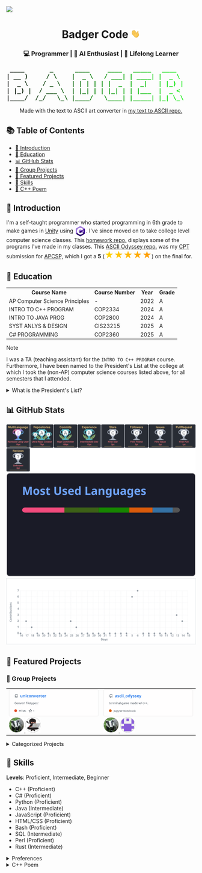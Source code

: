 <img src="./badger_icon.ico" width="50">
<div align="center">
	<h1>Badger Code <img src="./hi.webp" width="25"></h1>
	<h3>💻 Programmer | 🧠 AI Enthusiast | 🌱 Lifelong Learner</h3>
</div>

<pre style="background: linear-gradient(to right, #000000, #008800, #00ff00);
	text-align: center;
	-webkit-background-clip: text;
	color: transparent;
	font-weight: bold;
	font-family: monospace;
	font-size: 16px;">
 ____       _      ____     ____   _____   ____          ____    ___    ____    _____   _  
| __ )     / \    |  _ \   / ___| | ____| |  _ \        / ___|  / _ \  |  _ \  | ____| | | 
|  _ \    / _ \   | | | | | |  _  |  _|   | |_) |      | |     | | | | | | | | |  _|   | | 
| |_) |  / ___ \  | |_| | | |_| | | |___  |  _ <       | |___  | |_| | | |_| | | |___  |_| 
|____/  /_/   \_\ |____/   \____| |_____| |_| \_\       \____|  \___/  |____/  |_____| (_) 
</pre>
<p align="center">Made with the text to ASCII art converter in <a href="https://github.com/321BadgerCode/txt_2_ascii.git">my text to ASCII repo.</a></p>

<h2>📚 Table of Contents</h2>
<ul>
	<li><a href="#-introduction">👋 Introduction</a><br></li>
	<li><a href="#-education">🏫 Education</a><br></li>
	<li><a href="#-github-stats">📊 GitHub Stats</a><br></li>
	<li><a href="#-group-projects">👥 Group Projects</a><br></li>
	<li><a href="#-featured-projects">🚀 Featured Projects</a><br></li>
	<li><a href="#-skills">💪 Skills</a><br></li>
	<li><a href="#-c-poem">📓 C++ Poem</a></li>
</ul>

## 👋 Introduction

I'm a self-taught programmer who started programming in 6th grade to make games in <a href="https://unity.com/">Unity</a> using <a href="https://dotnet.microsoft.com/en-us/languages/csharp"><img align="absmiddle" src="./logos/csharp.png" width="30"></a>. I've since moved on to take college level computer science classes. This <a href="https://github.com/321BadgerCode/hw/">homework repo.</a> displays some of the programs I've made in my classes. This <a href="https://github.com/321BadgerCode/ascii_odyssey/">ASCII Odyssey repo.</a> was my <abbr title="Create Performance Task">CPT</abbr> submission for <abbr title="Advanced Placement Computer Science Principles">APCSP</abbr>, which I got a <b>5</b> (<span style="font-size: 24px; background: linear-gradient(to right, #ffd700, #ff9900); -webkit-background-clip: text; color: transparent; display: inline-block;">★★★★★</span>) on the final for.

## 🏫 Education

<table>
<tr>
	<th>Course Name</th>
	<th>Course Number</th>
	<th>Year</th>
	<th>Grade</th>
</tr>
<tr>
	<td>AP Computer Science Principles</td>
	<td>-</td>
	<td>2022</td>
	<td>A</td>
</tr>
<tr>
	<td>INTRO TO C++ PROGRAM</td>
	<td>COP2334</td>
	<td>2024</td>
	<td>A</td>
</tr>
<tr>
	<td>INTRO TO JAVA PROG</td>
	<td>COP2800</td>
	<td>2024</td>
	<td>A</td>
</tr>
<tr>
	<td>SYST ANLYS & DESIGN</td>
	<td>CIS23215</td>
	<td>2025</td>
	<td>A</td>
</tr>
<tr>
	<td>C# PROGRAMMING</td>
	<td>COP2360</td>
	<td>2025</td>
	<td>A</td>
</tr>
</table>

> [!NOTE]
> I was a TA (teaching assistant) for the `INTRO TO C++ PROGRAM` course. Furthermore, I have been named to the President's List at the college at which I took the (non-AP) computer science courses listed above, for all semesters that I attended.

<details>

<summary>What is the President's List?</summary>

| List | Credits | GPA |
|:---:|:---:|:---:|
|$\textcolor{green}{\text{President's List}}$|≥ 6|4.00|
|Honors List|≥ 6|3.75 - 3.99|
|Dean's List|≥ 6|3.25 - 3.74|

</details>

## 📊 GitHub Stats

<center>
	<img src="./git_stats/trophies.svg"><br>
	<img src="./git_stats/top_langs.svg"><br>
	<img src="./git_stats/activity_graph.svg">
</center>

## 🚀 Featured Projects

### 👥 Group Projects

<table>
<tr>
	<td>
		<a href="https://github.com/321BadgerCode/uniconverter">
			<img src="./projects/uniconverter.svg"/>
		</a>
		<br>
		<a href = "https://github.com/321BadgerCode/">
			<img src = "./profiles/321BadgerCode.svg" width="40px"/>
		</a>
		<a href = "https://github.com/logan-g-man/">
			<img src = "./profiles/logan-g-man.svg" width="40px"/>
		</a>
	</td>
	<td>
		<a href="https://github.com/321BadgerCode/ascii_odyssey">
			<img src="./projects/ascii_odyssey.svg"/>
		</a>
		<br>
		<a href = "https://github.com/321BadgerCode/">
			<img src = "./profiles/321BadgerCode.svg" width="40px"/>
		</a>
		<a href = "https://github.com/RadiatedGamer/">
			<img src = "./profiles/RadiatedGamer.svg" width="40px"/>
		</a>
	</td>
</tr>
</table>

<details>

<summary>Categorized Projects</summary>

<ol type="1">
<div>
	<li>💻 Developer Tools</li>
	<ul>
		<li><img style="vertical-align: middle;" src="./logos/flat/cpp.svg"> <a href="https://github.com/321BadgerCode/rhino">Rhino</a> - C++ library for Linux.</li>
		<li><img style="vertical-align: middle;" src="./logos/flat/csharp.svg"> <a href="https://github.com/321BadgerCode/badger_editor">Badger Editor</a> - A very simple text editor/IDE.</li>
		<li><img style="vertical-align: middle;" src="./logos/flat/javascript.svg"> <a href="https://github.com/321BadgerCode/code_chat">Code Chat</a> - A chat app for programmers to share code snippets.</li>
		<li><img style="vertical-align: middle;" src="./logos/flat/javascript.svg"> <a href="https://github.com/321BadgerCode/programmer_calculator">Programmer Calculator</a> - A calculator for programmers.</li>
		<li><img style="vertical-align: middle;" src="./logos/flat/java.svg"> <a href="https://github.com/321BadgerCode/SimpleIDE">SimpleIDE</a> - A simple IDE with syntax highlighting.</li>
	</ul>
</div>
<div>
	<li>🌐 Web Applications</li>
	<ul>
		<li><img style="vertical-align: middle;" src="./logos/flat/javascript.svg"> <a href="https://github.com/321BadgerCode/calculator">Calculator</a> - Solve arithmetic expressions with a web user interface.</li>
		<li><img style="vertical-align: middle;" src="./logos/flat/html.svg"> <a href="https://github.com/321BadgerCode/choose_your_own">Choose Your Own</a> - Make your own choose-your-own adventures to play!</li>
		<li><img style="vertical-align: middle;" src="./logos/flat/javascript.svg"> <a href="https://github.com/321BadgerCode/loveletter">Loveletter</a> - Created in 1952, re-created in 2024!</li>
		<li><img style="vertical-align: middle;" src="./logos/flat/javascript.svg"> <a href="https://github.com/321BadgerCode/dice_waltz">Dice Waltz</a> - Generate millions of unique Waltzes!</li>
		<li><img style="vertical-align: middle;" src="./logos/flat/html.svg"> <a href="https://github.com/321BadgerCode/musicgen_web">MusicGen</a> - Web UI for AI generated music using Flask.</li>
		<li><img style="vertical-align: middle;" src="./logos/flat/python.svg"> <a href="https://github.com/321BadgerCode/web_video_compress">Web Video Compress</a> - Compress videos with a web UI!</li>
		<li><img style="vertical-align: middle;" src="./logos/flat/html.svg"> <a href="https://github.com/321BadgerCode/screen_capture_ocr">Screen Capture OCR</a> - Get text from screen select!</li>
		<li><img style="vertical-align: middle;" src="./logos/flat/python.svg"> <a href="https://github.com/321BadgerCode/uniconverter">Uniconverter</a> - Convert filetypes!</li>
	</ul>
</div>
<div>
	<li>📱 Mobile Apps</li>
	<ul>
		<li><img style="vertical-align: middle;" src="./logos/flat/csharp.svg"> <a href="https://github.com/321BadgerCode/pangaea">Pangaea</a> - Mobile game for Android.</li>
	</ul>
</div>
<div>
	<li>🖥️ Desktop Software</li>
	<ul>
		<li><img style="vertical-align: middle;" src="./logos/flat/bash.svg"> <a href="https://github.com/321BadgerCode/guess">Guess</a> - Simple number guessing game using bash scripting.</li>
		<li><img style="vertical-align: middle;" src="./logos/flat/latex.svg"> <a href="https://github.com/321BadgerCode/remove_vowels">Remove Vowels</a> - Removes vowels from given text input.</li>
		<li><img style="vertical-align: middle;" src="./logos/flat/cpp.svg"> <a href="https://github.com/321BadgerCode/logic_lingo">Logic Lingo</a> - Interpreter that solves algebraic expressions.</li>
		<li><img style="vertical-align: middle;" src="./logos/flat/cpp.svg"> <a href="https://github.com/321BadgerCode/peg_solitaire">Peg Solitaire</a> - Algorithmically solve peg solitaire boards.</li>
		<li><img style="vertical-align: middle;" src="./logos/flat/cpp.svg"> <a href="https://github.com/321BadgerCode/base_conversion">Base Conversion</a> - Convert numbers of different numerical bases.</li>
		<li><img style="vertical-align: middle;" src="./logos/flat/cpp.svg"> <a href="https://github.com/321BadgerCode/fizz_buzz">Fizz Buzz</a> - Simple c++ implementation of the (in)famous FizzBuzz program.</li>
		<li><img style="vertical-align: middle;" src="./logos/flat/cpp.svg"> <a href="https://github.com/321BadgerCode/collatz_conjecture">Collatz Conjecture</a> - Applies the Collatz Conjecture to determine how many iterations it takes until a given (or random) number reaches 1.</li>
		<li><img style="vertical-align: middle;" src="./logos/flat/cpp.svg"> <a href="https://github.com/321BadgerCode/terminal_telescope">Terminal Telescope</a> - C++ Linux program that displays images in the terminal and refreshes screen each time the file is written to externally or if the terminal size is adjusted.</li>
		<li><img style="vertical-align: middle;" src="./logos/flat/csharp.svg"> <a href="https://github.com/321BadgerCode/adventure">Adventure</a> - A text-based adventure game.</li>
		<li><img style="vertical-align: middle;" src="./logos/flat/cpp.svg"> <a href="https://github.com/321BadgerCode/urinal_utopia">Urinal Utopia</a> - Calculates the ideal urinal to go to from given urinal layout.</li>
		<li><img style="vertical-align: middle;" src="./logos/flat/perl.svg"> <a href="https://github.com/321BadgerCode/emoji_emission">Emoji Emission</a> - Takes in 2 emojis and combines them into 1 emoji.</li>
		<li><img style="vertical-align: middle;" src="./logos/flat/cpp.svg"> <a href="https://github.com/321BadgerCode/packet_pigeon">Packet Pigeon</a> -  Send & recieve messages!</li>
		<li><img style="vertical-align: middle;" src="./logos/flat/latex.svg"> <a href="https://github.com/321BadgerCode/bussin_blockchain">Bussin' Blockchain</a> - Simple blockchain network!</li>
		<li><img style="vertical-align: middle;" src="./logos/flat/latex.svg"> <a href="https://github.com/321BadgerCode/goldbach_conjecture">Goldbach Conjecture</a> - Explore Goldbach's conjecture!</li>
		<li><img style="vertical-align: middle;" src="./logos/flat/cpp.svg"> <a href="https://github.com/321BadgerCode/finessing_finance">Finessing Finance</a> - Explore the world of managing finances! Yippee!!!</li>
		<li><img style="vertical-align: middle;" src="./logos/flat/python.svg"> <a href="https://github.com/321BadgerCode/morse">Morse</a> - Text to morse code converter.</li>
		<li><img style="vertical-align: middle;" src="./logos/flat/cpp.svg"> <a href="https://github.com/321BadgerCode/microwaved">Microwaved</a> - Convert microwave times of differing wattages.</li>
		<li><img style="vertical-align: middle;" src="./logos/flat/cpp.svg"> <a href="https://github.com/321BadgerCode/pixel_paradise">Pixel Paradise</a> - Generate pixel images!</li>
		<li><img style="vertical-align: middle;" src="./logos/flat/python.svg"> <a href="https://github.com/321BadgerCode/nebular_notes">Nebular Notes</a> - Microtonal MIDI Generator Based on Astrology Charts.</li>
		<li><img style="vertical-align: middle;" src="./logos/flat/python.svg"> <a href="https://github.com/321BadgerCode/alchemical_romance">Alchemical Romance</a> - Algorithmically synthesizes entirely new cryptic symbols.</li>
		<li><img style="vertical-align: middle;" src="./logos/flat/cpp.svg"> <a href="https://github.com/321BadgerCode/fibnado">Fibnado</a> - Comparing the efficiency of different methods for calculating fibonacci numbers.</li>
		<li><img style="vertical-align: middle;" src="./logos/flat/cpp.svg"> <a href="https://github.com/321BadgerCode/num2en">Num2En</a> - Outputs English representation of given numbers.</li>
		<li><img style="vertical-align: middle;" src="./logos/flat/python.svg"> <a href="https://github.com/321BadgerCode/dooming_demise">Dooming Demise</a> - Approximates when you will die.</li>
		<li><img style="vertical-align: middle;" src="./logos/flat/python.svg"> <a href="https://github.com/321BadgerCode/character_crisis">Character Crisis</a> - Generate ASCII art & text images!</li>
		<li><img style="vertical-align: middle;" src="./logos/flat/cpp.svg"> <a href="https://github.com/321BadgerCode/fmad">FMAD</a> - Calculate derivatives using Forward Mode Automatic Differentiation!</li>
		<li><img style="vertical-align: middle;" src="./logos/flat/python.svg"> <a href="https://github.com/321BadgerCode/character_crisis">Character Crisis</a> - Generate ASCII art & text images!</li>
		<li><img style="vertical-align: middle;" src="./logos/flat/cpp.svg"> <a href="https://github.com/321BadgerCode/date2arvelie">Date2Arvelie</a> - Convert standard dates into the Arvelie format!</li>
	</ul>
</div>
<div>
	<li>🧠 Machine Learnine / AI</li>
	<ul>
		<li><img style="vertical-align: middle;" src="./logos/flat/python.svg"> <a href="https://github.com/321BadgerCode/digit_creator">Digit Creator</a> - Generate digits using AI!</li>
		<li><img style="vertical-align: middle;" src="./logos/flat/cpp.svg"> <a href="https://github.com/321BadgerCode/bin2dec">Bin2Dec</a> - AI that learned binary!</li>
		<li><img style="vertical-align: middle;" src="./logos/flat/cpp.svg"> <a href="https://github.com/321BadgerCode/sentiment_sentinel">Sentiment Sentinel</a> - Predict the sentiment of messages using AI!</li>
		<li><img style="vertical-align: middle;" src="./logos/flat/c.svg"> <a href="https://github.com/321BadgerCode/ai_xor">AI XOR</a> - Feedforward neural network in C.</li>
	</ul>
</div>
<div>
	<li>🗄️ Data Analysis / Visualization</li>
	<ul>
		<li><img style="vertical-align: middle;" src="./logos/flat/jupyter_notebook.svg"> <a href="https://github.com/321BadgerCode/basic_ml_concepts">Basic ML Concepts</a> - Jupyter notebook with explanations and python code for algorithms and statistical concepts that are commonly used for AI and ML development.</li>
		<li><img style="vertical-align: middle;" src="./logos/flat/jupyter_notebook.svg"> <a href="https://github.com/321BadgerCode/mnist_classification">MNIST Classification</a> - A neural network to predict the number in an image.</li>
	</ul>
</div>
<div>
	<li>🎮 Games & Simulations</li>
	<ul>
		<li><img style="vertical-align: middle;" src="./logos/flat/cpp.svg"> <a href="https://github.com/321BadgerCode/darkness_rises">Darkness Rises</a> - Platformer game with a level editor.</li>
		<li><img style="vertical-align: middle;" src="./logos/flat/cpp.svg"> <a href="https://github.com/321BadgerCode/simple_platformer_editor">Simple Platformer Editor</a> - Just drag the mouse and create platforms with ease!</li>
		<li><img style="vertical-align: middle;" src="./logos/flat/cpp.svg"> <a href="https://github.com/321BadgerCode/hangman">Hangman</a> - Simple hangman game.</li>
		<li><img style="vertical-align: middle;" src="./logos/flat/java.svg"> <a href="https://github.com/321BadgerCode/color_snake">Color Snake</a> - Classic snake game with colored snake segments.</li>
		<li><img style="vertical-align: middle;" src="./logos/flat/cpp.svg"> <a href="https://github.com/321BadgerCode/tic_tac_toe">Tic Tac Toe</a> - Simple Tic-Tac-Toe game where the board's dimensions can be altered which alters the win-condition logic.</li>
		<li><img style="vertical-align: middle;" src="./logos/flat/cpp.svg"> <a href="https://github.com/321BadgerCode/snake">Snake</a> - Classic snake game.</li>
		<li><img style="vertical-align: middle;" src="./logos/flat/rust.svg"> <a href="https://github.com/321BadgerCode/blackjack">Blackjack</a> - Simple command-line Blackjack game.</li>
	</ul>
</div>
<div>
	<li>🔐 Security & Privacy</li>
	<ul>
		<li><img style="vertical-align: middle;" src="./logos/flat/python.svg"> <a href="https://github.com/321BadgerCode/encrypt">Encrypt</a> - Encrypt & decrypt using AES encryption.</li>
		<li><img style="vertical-align: middle;" src="./logos/flat/python.svg"> <a href="https://github.com/321BadgerCode/eminent_encryption">Eminent Encryption</a> - A program to demonstrate simple encryption and cryptanalysis techniques.</li>
		<li><img style="vertical-align: middle;" src="./logos/flat/python.svg"> <a href="https://github.com/321BadgerCode/cryptopals">Cryptopals</a> - Attempting the Cryptopals Crypto Challenges.</li>
		<li><img style="vertical-align: middle;" src="./logos/flat/latex.svg"> <a href="https://github.com/321BadgerCode/substitution_symphony">Substitution Symphony</a> - Encrypt and decipher messages!</li>
	</ul>
</div>
<div>
	<li>⚙️ Automation / Scripting</li>
	<ul>
		<li><img style="vertical-align: middle;" src="./logos/flat/bash.svg"> <a href="https://github.com/321BadgerCode/compile">Compile</a> - Compiles a bash script into a stand-alone executable using GCC & SHC.</li>
		<li><img style="vertical-align: middle;" src="./logos/flat/bash.svg"> <a href="https://github.com/321BadgerCode/video_compress">Video Compress</a> - Compress videos!</li>
	</ul>
</div>
<div>
	<li>🔌 APIs / Backend Services</li>
	<ul>
		<li><img style="vertical-align: middle;" src="./logos/flat/python.svg"> <a href="https://github.com/321BadgerCode/story_maker">Story Maker</a> - Uses AI to generate stories with images!</li>
		<li><img style="vertical-align: middle;" src="./logos/flat/perl.svg"> <a href="https://github.com/321BadgerCode/chara_convert">Chara Convert</a> - Converts PNG files compatible with the V2 card specification into JSON files and parses them into YAML files, so that these YAML files can be used with the Oobagooba AI Text Generation WebUI.</li>
	</ul>
</div>
</ol>

</details>

## 💪 Skills

**Levels**: Proficient, Intermediate, Beginner

- C++ (Proficient)
- C# (Proficient)
- Python (Proficient)
- Java (Intermediate)
- JavaScript (Proficient)
- HTML/CSS (Proficient)
- Bash (Proficient)
- SQL (Intermediate)
- Perl (Proficient)
- Rust (Intermediate)

<details>

<summary>Preferences</summary>

Interested in:
- Game Development
- Parsers, Tokenizers, Compilers, Interpreters
- AI/Machine Learning

---

| | Good | !Good |
| :---: | :---: | :---: |
| Vim | :heavy_check_mark: | |
| Emacs | | :x: |
| Tabs | :heavy_check_mark: | |
| Spaces | | :x: |
| C++ | :heavy_check_mark: | |
| English | | :x: |
</details>

<details>

<summary>C++ Poem</summary>

### 📓 C++ Poem

```
In the realm of pointers, where memory dances,
C++ unfolds, a symphony of chances.
Semicolons like whispers, brace the blocks,
Where algorithms sing, and logic unlocks.

With #include commands, we summon our might,
Libraries gather, lending their light.
Classes and structs, the blueprints we hold,
From which objects rise, stories untold.

Loops iterate, weaving a thread so fine,
Conditions branching, where destinies twine.
Functions march forth, bearing their load,
Returning their values, down logic's road.

But syntax can trip, and errors descend,
Compilers cry out, where logic must mend.
Debug lines shimmer, a beacon in night,
Guiding us onward, to code's shining light.

From simple hello to worlds built anew,
C++ empowers, dreams into view.
With patience and passion, each line we craft,
A digital poem, a world, a draft.

So let the code flow, let the logic reign,
In the language of C++, where beauty and pain
Intertwine, a dance of the mind,
Where imagination and reason we find.
```
</details>